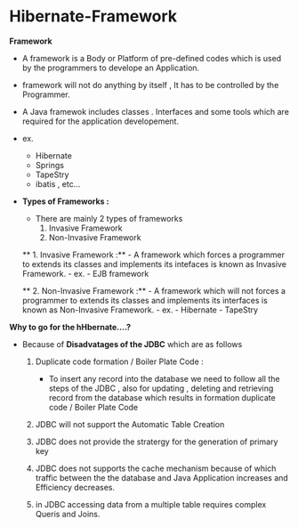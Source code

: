 # Hibernate-Framework

**Framework**

  - A framework is a Body or Platform of pre-defined codes which is used by the programmers to develope an Application.
  - framework will not do anything by itself , It has to be controlled by the Programmer.
  - A Java framewok includes classes . Interfaces and some tools which are required for the application developement.
  - ex.
      - Hibernate
      - Springs
      - TapeStry
      - ibatis , etc...
   
  - **Types of Frameworks :**

      - There are mainly 2 types  of frameworks
          1. Invasive Framework
          2. Non-Invasive Framework

     ** 1. Invasive Framework :**
           - A framework which forces a programmer to extends its classes and implements its intefaces is known as Invasive Framework.
           - ex.
               - EJB framework

     ** 2. Non-Invasive Framework :**
           - A framework which will not forces a programmer to extends its classes and implements its interfaces is known as Non-Invasive Framework.
           - ex.
               - Hibernate
               - TapeStry

**Why to go for the hHbernate....?**

- Because of **Disadvatages of the JDBC** which are as follows

    1. Duplicate code formation / Boiler Plate Code :
         - To insert any record into the database we need to follow all the steps of the JDBC , also for updating , deleting and retrieving record from the database which results in formation duplicate code / Boiler Plate Code

    2. JDBC will not support the Automatic Table Creation
    3. JDBC does not provide the stratergy for the generation of primary key
    4. JDBC does not supports the cache mechanism because of which traffic between the the database and Java Application increases and Efficiency decreases.
    5. in JDBC accessing data from a multiple table requires complex Queris and Joins.
